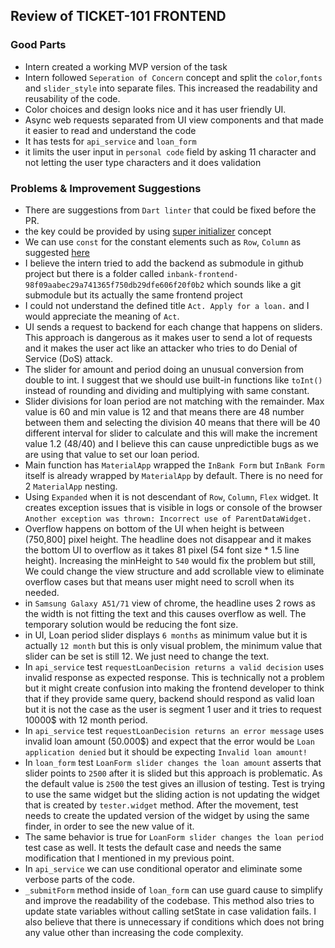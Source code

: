## Review of TICKET-101 FRONTEND

### Good Parts

- Intern created a working MVP version of the task
- Intern followed `Seperation of Concern` concept and split the `color`,`fonts` and `slider_style` into separate files. This increased the readability and reusability of the code.
- Color choices and design looks nice and it has user friendly UI.
- Async web requests separated from UI view components and that made it easier to read and understand the code
- It has tests for `api_service` and `loan_form`
- it limits the user input in `personal code` field by asking 11 character and not letting the user type characters and it does validation


### Problems & Improvement Suggestions
- There are suggestions from `Dart linter` that could be fixed before the PR.
- the key could be provided by using [super initializer](https://dart.dev/tools/linter-rules/use_super_parameters) concept
- We can use `const` for the constant elements such as `Row`, `Column` as suggested [here](https://dart.dev/tools/linter-rules/prefer_const_constructors)
- I believe the intern tried to add the backend as submodule in github project but there is a folder called `inbank-frontend-98f09aabec29a741365f750db29dfe606f20f0b2` which sounds like a git submodule but its actually the same frontend project
- I could not understand the defined title `Act. Apply for a loan.` and I would appreciate the meaning of `Act`.
- UI sends a request to backend for each change that happens on sliders. This approach is dangerous as it makes user to send a lot of requests and it makes the user act like an attacker who tries to do Denial of Service (DoS) attack. 
- The slider for amount and period doing an unusual conversion from double to int. I suggest that we should use built-in functions like `toInt()` instead of rounding and dividing and multiplying with same constant.
- Slider divisions for loan period are not matching with the remainder. Max value is 60 and min value is 12 and that means there are 48 number between them and selecting the division 40 means that there will be 40 different interval for slider to calculate and this will make the increment value 1.2 (48/40) and I believe this can cause unpredictible bugs as we are using that value to set our loan period.
- Main function has `MaterialApp` wrapped the `InBank Form` but `InBank Form` itself is already wrapped by `MaterialApp` by default. There is no need for 2 `MaterialApp` nesting.
- Using `Expanded` when it is not descendant of `Row`, `Column`, `Flex` widget. It creates exception issues that is visible in logs or console of the browser `Another exception was thrown: Incorrect use of ParentDataWidget.`
- Overflow happens on bottom of the UI when height is between (750,800] pixel height. The headline does not disappear and it makes the bottom UI to overflow as it takes 81 pixel (54 font size * 1.5 line height). Increasing the minHeight  to `540` would fix the problem but still, We could change the view structure and add scrollable view to eliminate overflow cases but that means user might need to scroll when its needed.
- in `Samsung Galaxy A51/71` view of chrome, the headline uses 2 rows as the width is not fitting the text and this causes overflow as well. The temporary solution would be reducing the font size.
- in UI, Loan period slider displays `6 months` as minimum value but it is actually `12 month` but this is only visual problem, the minimum value that slider can be set is still 12. We just need to change the text.
- In `api_service` test `requestLoanDecision returns a valid decision` uses invalid response as expected response. This is technically not a problem but it might create confusion into making the frontend developer to think that if they provide same query, backend should respond as valid loan but it is not the case as the user is segment 1 user and it tries to request 10000$ with 12 month period.
- In `api_service` test `requestLoanDecision returns an error message` uses invalid loan amount (50.000$) and expect that the error would be `Loan application denied` but it should be expecting `Invalid loan amount!`
- In `loan_form` test `LoanForm slider changes the loan amount` asserts that slider points to `2500` after it is slided but this approach is problematic. As the default value is `2500` the test gives an illusion of testing. Test is trying to use the same widget but the sliding action is not updating the widget that is created by `tester.widget` method. After the movement, test needs to create the updated version of the widget by using the same finder, in order to see the new value of it.
- The same behavior is true for `LoanForm slider changes the loan period` test case as well. It tests the default case and needs the same modification that I mentioned in my previous point.
- In `api_service` we can use conditional operator and eliminate some verbose parts of the code.
- `_submitForm` method inside of `loan_form` can use guard cause to simplify and improve the readability of the codebase. This method also tries to update state variables without calling setState in case validation fails. I also believe that there is unnecessary if conditions which does not bring any value other than increasing the code complexity. 


